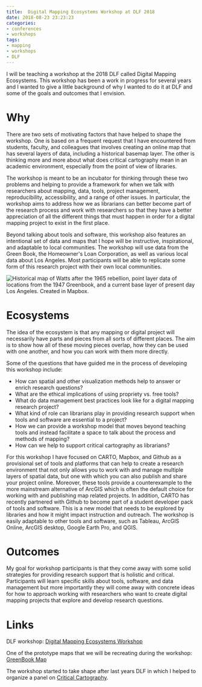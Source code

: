 ```yaml
---
title:  Digital Mapping Ecosystems Workshop at DLF 2018 
date: 2018-08-23 23:23:23
categories: 
- conferences
- workshops
tags:
- mapping
- workshops
- DLF
---
```


I will be teaching a workshop at the 2018 DLF called Digital Mapping Ecosystems. This workshop has been a work in progress for several years and I wanted to give a little background of why I wanted to do it at DLF and some of the goals and outcomes that I envision.

# Why
There are two sets of motivating factors that have helped to shape the workshop. One is based on a frequent request that I have encountered from students, faculty, and colleagues that involves creating an online map that has several layers of data, including a historical basemap layer. The other is thinking more and more about what does critical cartography mean in an academic environment, especially from the point of view of libraries.
 
The workshop is meant to be an incubator for thinking through these two problems and helping to provide a framework for when we talk with researchers about mapping, data, tools, project management, reproducibility, accessibility, and a range of other issues. In particular, the workshop aims to address how we as librarians can better become part of the research process and work with researchers so that they have a better appreciation of all the different things that must happen in order for a digital mapping project to exist in the first place.

Beyond talking about tools and software, this workshop also features an intentional set of data and maps that I hope will be instructive, inspirational, and adaptable to local communities. The workshop will use data from the Green Book, the Homeowner's Loan Corporation, as well as various local data about Los Angeles. Most participants will be able to replicate some form of this research project with their own local communities. 

![Historical map of Watts after the 1965 rebellion, point layer data of locations from the 1947 Greenbook, and a current base layer of present day Los Angeles. Created in Mapbox.](/hi/assets/images/layermapexample.jpeg "Historical map of Watts after the 1965 rebellion, point layer data of locations from the 1947 Greenbook, and a current base layer of present day Los Angeles. Created in Mapbox.")

# Ecosystems
The idea of the ecosystem is that any mapping or digital project will necessarily have parts and pieces from all sorts of different places. The aim is to show how all of these moving pieces overlap, how they can be used with one another, and how you can work with them more directly. 

Some of the questions that have guided me in the process of developing this workshop include:
* How can spatial and other visualization methods help to answer or enrich research questions?
* What are the ethical implications of using propriety vs. free tools? 
* What do data management best practices look like for a digital mapping research project?
* What kind of role can librarians play in providing research support when tools and software are essential to a project?
* How we can provide a workshop model that moves beyond teaching tools and instead facilitate a space to talk about the process and methods of mapping?
* How can we help to support critical cartography as librarians?
 
For this workshop I have focused on CARTO, Mapbox, and Github as a provisional set of tools and platforms that can help to create a research environment that not only allows you to work with and manage multiple layers of spatial data, but one with which you can also publish and share your project online. Moreover, these tools provide a counterexample to the more mainstream alternative of ArcGIS which is often the default choice for working with and publishing map related projects. In addition, CARTO has recently partnered with Github to become part of a student developer pack of tools and software. This is a new model that needs to be explored by libraries and how it might impact instruction and outreach. The workshop is easily adaptable to other tools and software, such as Tableau, ArcGIS Online, ArcGIS desktop, Google Earth Pro, and QGIS. 

# Outcomes

My goal for workshop participants is that they come away with some solid strategies for providing research support that is holistic and critical. Participants will learn specific skills about tools, software, and data management but more importantly they will come away with concrete ideas for how to approach working with researchers who want to create digital mapping projects that explore and develop research questions. 

# Links
DLF workshop: [Digital Mapping Ecosystems Workshop](https://dlfforum2018.sched.com/event/FVCM)

One of the prototype maps that we will be recreating during the workshop: [GreenBook Map](https://cartorutkowski.carto.com/builder/5bbac628-f4c2-4a56-9574-ba0f6ef2430d/embed)

The workshop started to take shape after last years DLF in which I helped to organize a panel on [Critical Cartography](https://dlfforum2017.sched.com/event/Bzsk/t3b-critical-cartography-across-the-digital-library). 


